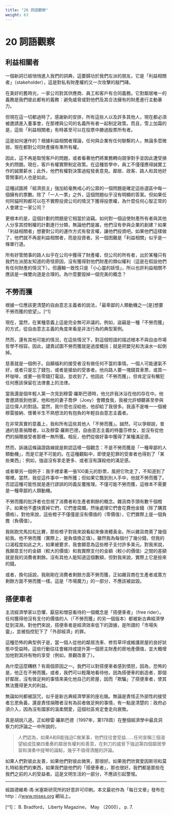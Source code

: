 ```yaml
---
title: "20 詞語觀察"
weight: 63
---
```


# 20 詞語觀察

## 利益相關者

一個新詞已經悄悄進入我們的詞典，這要歸功於我們左派的朋友。它是「利益相關者」（stakeholder），這是對私有財產權的又一次攻擊的敲門磚。

在美好的舊時光，一家公司對其供應商、員工和客戶有合同義務。它對鄰居唯一的義務是我們彼此都有的義務：避免威脅或對他們及其合法擁有的財產進行主動暴力。

但現在這一切都過時了。感謝新的安排，所有這些人以及許多其他人，現在都必須被邀請進入董事會，在那裡與公司的名義所有者一起制定政策。而且，雪上加霜的是，這些「利益相關者」有時甚至可以在投票中勝過股票所有者。

這是如何運作的？根據利益相關者理論，任何與企業有任何聯繫的人，無論多麼微弱，現在都對公司財產擁有準所有權。

因此，這不再是取悅客戶的問題，或者看著他們將業務轉向競爭對手並因此遭受損失的問題。現在，客戶有權實際制定政策。在這種哲學中，員工不僅僅應得誠實工作的誠實薪水；此外，他們有權對決策過程發表意見。鄰居、政客、路人和其他好管閒事的人也是如此。

這種試圖將「經濟民主」強加給毫無戒心的公眾的一個問題是確定這些選區中每一個擁有的票數。除了「一人一票」之外，這個問題似乎沒有明顯的答案。但如果任何阿貓阿狗都可以在不實際投資公司的情況下獲得投票權，為什麼任何心智正常的人會建立一家公司？

更根本的是，這個計劃的問題是它相當於盜竊。如何對一個迫使財產所有者與其他人分享其控制權的計劃進行分類，無論他們是誰，他們沒有參與企業的創建？如果「利益相關者」想要對公司的運作方式有發言權，讓他們投資吧。如果他們這樣做了，他們就不再是利益相關者，而是投資者。另一個困難是「利益相關」似乎是一條單行道。

所有好管閒事的路人似乎在公司中獲得了財產權，但公司的所有者，出於某種只有我們左派朋友知道的奇怪原因，沒有獲得對他們財產的類似權利（這是在假設他們有任何財產的情況下）。但邏輯一致性只是「小心靈的妖怪」，所以也許利益相關不應該是一條雙向道是合理的。為什麼要毀掉一個完美的概念？

## 不勞而獲

根據一位應該更清楚的自由意志主義者的說法，「最卑鄙的人類動機之一[是]想要不勞而獲的慾望」。[^1]

現在，當然，在某種意義上這是完全無可非議的。例如，盜竊是一種「不勞而獲」的方式，從自由意志主義的角度來看是非法行為的典型案例。

然而，還有其他可能的情況，在這些情況下，對這個短語的描述根本不與自由市場哲學不相容。因此，譴責試圖不勞而獲就是過度概括；就是把嬰兒和洗澡水一起倒掉。

慈善就是一個例子。自願福利的接受者沒有做任何不當的事情。一個人可能運氣不好，或者只是忘了錢包，或者是搶劫的受害者。他向路人要一塊錢買車票，或買一杯咖啡，或要一些零錢打電話，並收到了。他因此「不勞而獲」，但肯定沒有觸犯任何應該保留在法律書上的法律。

當我還是個年輕人第一次見到穆雷·羅斯巴德時，他允許我沐浴在他的存在中。他會邀請我到他家，他和他的妻子喬伊（Joey）會餵食我，我被允許傾聽甚至參與這位偉人的對話。當然，我什麼也沒給他，他卻給了我很多。我遠不是唯一一個被穆雷接納、懷著半生不熟想法的有抱負的年輕自由意志主義者。

在非常真實的意義上，我和所有這些其他人「不勞而獲」。誠然，可以爭辯說，普通的慈善捐贈者，以及穆雷·羅斯巴德，自由意志主義的特蕾莎修女，並沒有從他們的捐贈接受者那裡一無所獲。相反，他們從做好事中獲得了某種滿足感。

然而，訴諸這條論證路線就是默認這樣一個觀念：不是不勞而獲是「一種卑鄙的人類動機」，而是它是不可能的。在這種觀點中，即使是犯罪的受害者也得到了「某些東西」：例如，強盜沒有拿走更多、或者沒有謀殺他的滿足感。

或者舉另一個例子：我手裡拿著一張100美元的鈔票，風把它吹走了，不知道到了哪裡。當然，我從這件事中一無所獲；但如果它飄到別人手中，他就不勞而獲了。否認這種可能性就是進行謬誤的同義反覆推理。不僅可能不勞而獲，這根本不需要是一種卑鄙的人類動機。

不勞而獲的批評者也忽視了消費者和生產者剩餘的概念。雜貨商手頭有數千個橙子。如果他不盡快賣掉它們，它們會腐爛，然後處理它們會花費他金錢（除了購買價格）。對他來說，這些橙子不僅僅是沒有價值的（零價值），它們實際上是一個負擔（負價值）。

我剛跑完馬拉松比賽，那些橙子對我來說看起來像液體黃金。所以雜貨商賣了幾個給我。他不勞而獲（實際上，是負值換正值）。雖然我為每個付了幾分錢，但我的口渴程度如此之大，如果被要求，我會願意為這些橙子支付許多美元。對我來說，我願意支付的金額（較大的價值）和我實際支付的金額（較小的價值）之間的差額就是我的消費者剩餘。沒有其他人能知道這個數額，但對我來說，實際上它是撿來的錢。

或者，換句話說，我剛剛在消費者剩餘方面不勞而獲，正如雜貨商在生產者或賣方剩餘方面不勞而獲一樣。這是「市場魔力」的一部分，不應該被詆毀。

## 搭便車者

主流經濟學家以恐懼、厭惡和憎惡看待的一個概念是「搭便車者」（free rider）。任何獲得他沒有支付的價值的人（「不勞而獲」的另一個版本）都被新古典經濟學貶到深淵。對他們來說，搭便車者是經濟效率低下的證據，是所謂的「市場失靈」，並被指控犯下了「外部經濟」的罪。

這種恐怖的典型例子是，當一個人從他的鄰居洗車、修剪草坪或維護房屋的良好狀態中受益時。這些行動往往會維持或提升第一個房主財產的房地產價值，並大概增加他對其持有物的享受（例如，景觀改善了）。

為什麼這麼糟糕？有兩個原因之一。我們可以對搭便車者感到憤怒，因為，恐怖的是，他正在不勞而獲。或者，我們可以輕蔑地看待他，因為搭便車的創造者，那個好鄰居，沒有做足夠的事情來美化他自己的房屋，因而「欺騙」了搭便車者，使其無法獲得更大的利益。

無論如何都被詛咒，似乎是新古典經濟學家的座右銘。無論是責怪正外部性的接受者忘恩負義，還是責怪捐贈者沒有為前者做足夠的事情，有一點是清楚的：政府必須介入，因為沒有國家的溫柔關愛，這個社區肯定會走向衰敗。

真是胡說八道。正如穆雷·羅斯巴德（1997年，第178頁）在整個經濟學中最具洞察力的評論之一中所說的，

> 人們認為，如果A和B能強迫C做某事，他們往往會受益......任何宣稱三個渴望組成弦樂四重奏的鄰居有權利和善意，在刺刀的威脅下強迫第四個鄰居學習和演奏中提琴的論點，幾乎不值得清醒的評論。

如果人們對彼此友善，如果他們對彼此微笑，那很好。如果我們欣賞愛因斯坦和莫扎特給我們的東西，如果我們是他們的「搭便車者」，那也很好。我們都是那些在我們之前的人的受益者。這是文明生活的一部分，不應該引起警惕。

---

經路德維希·馮·米塞斯研究所的好意許可印刷。本文最初作為「每日文章」發布在 http：//www.mises.org 網站上。

[^1]： B. Bradford， Liberty Magazine， May （2000）， p. 7.
